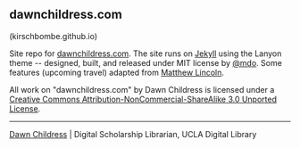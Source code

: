 ## dawnchildress.com 

(kirschbombe.github.io)

Site repo for [dawnchildress.com](http://dawnchildress.com). The site runs on [Jekyll](http://jekyllrb.com) using the Lanyon theme -- designed, built, and released under MIT license by [@mdo](https://github.com/poole/lanyon). Some features (upcoming travel) adapted from [Matthew Lincoln](https://github.com/mdlincoln/mdlincoln.github.io).

All work on "dawnchildress.com" by Dawn Childress is licensed under
a [Creative Commons Attribution-NonCommercial-ShareAlike 3.0 Unported
License](http://creativecommons.org/licenses/by-nc-sa/3.0/deed.en_US).

***

[Dawn Childress](http://dawnchildress.com) | Digital Scholarship Librarian, UCLA Digital Library


